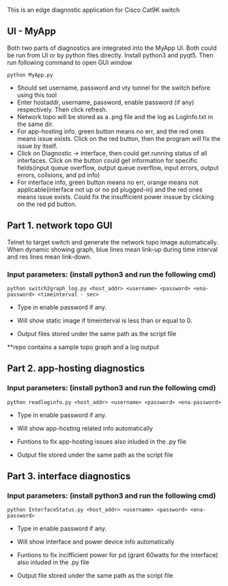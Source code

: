This is an edge diagnostic application for Cisco Cat9K switch
## UI - MyApp
Both two parts of diagnostics are integrated into the MyApp UI. Both could be run from UI or by python files directly.
Install python3 and pyqt5. Then run following command to open GUI window
```
python MyApp.py
```
 - Should set username, password and vty tunnel for the switch before using this tool
 - Enter hostaddr, username, password, enable password (if any) respectively. Then click refresh. 
 - Network topo will be stored as a .png file and the log as LogInfo.txt in the same dir.
 - For app-hosting info, green button means no err, and the red ones means issue exists. Click on the red button, then the program will fix the issue by itself.
 - Click on Diagnostic -> interface, then could get running status of all interfaces. Click on the button could get information for specific fields(input queue overflow, output queue overflow, input errors, output errors, collsions, and pd info)
 - For interface info, green button means no err, orange means not applicable(interface not up or no pd plugged-in) and the red ones means issue exists. Could fix the insufficient power inssue by clicking on the red pd button.

## Part 1. network topo GUI
Telnet to target switch and generate the network topo image automatically. When dynamic showing graph, blue lines mean link-up during time interval and res lines mean link-down.

### Input parameters: (install python3 and run the following cmd)
```
python switch2graph_log.py <host_addr> <username> <password> <ena-password> <timeinterval - sec>
```
  
- Type in enable password if any.

- Will show static image if timeinterval is less than or equal to 0.

- Output files stored under the same path as the script file


**repo contains a sample topo graph and a log output

## Part 2. app-hosting diagnostics
### Input parameters: (install python3 and run the following cmd)
```
python readloginfo.py <host_addr> <username> <password> <ena-password>
```
- Type in enable password if any.

- Will show app-hosting related info automatically

- Funtions to fix app-hosting issues also inluded in the .py file

- Output file stored under the same path as the script file

## Part 3. interface diagnostics
### Input parameters: (install python3 and run the following cmd)
```
python InterfaceStatus.py <host_addr> <username> <password> <ena-password>
```
- Type in enable password if any.

- Will show interface and power device info automatically

- Funtions to fix incifficient power for pd (grant 60watts for the interface) also inluded in the .py file

- Output file stored under the same path as the script file
